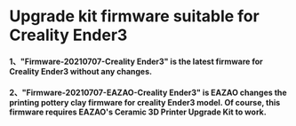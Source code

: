 # Upgrade kit firmware suitable for Creality Ender3



#### 1、"Firmware-20210707-Creality Ender3" is the latest firmware for Creality Ender3 without any changes.

#### 2、"Firmware-20210707-EAZAO-Creality Ender3" is EAZAO changes the printing pottery clay firmware for creality Ender3 model. Of course, this firmware requires EAZAO's Ceramic 3D Printer Upgrade Kit to work.

